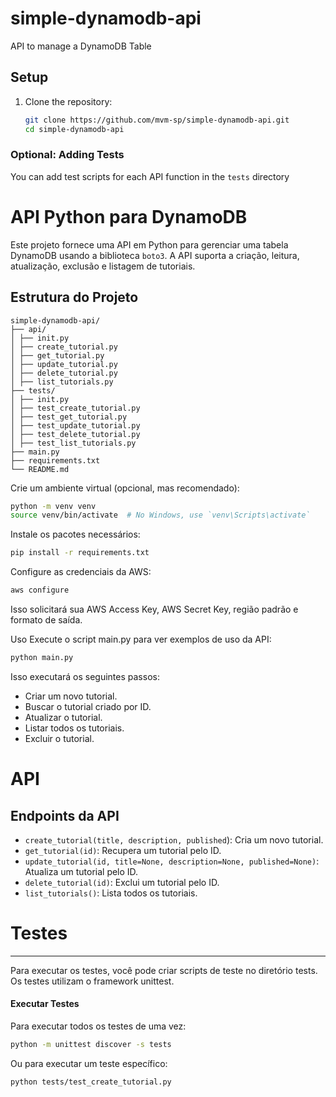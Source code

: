 # simple-dynamodb-api
API to manage a DynamoDB Table

## Setup

1. Clone the repository:
   ```bash
   git clone https://github.com/mvm-sp/simple-dynamodb-api.git
   cd simple-dynamodb-api
   
### Optional: Adding Tests
You can add test scripts for each API function in the `tests` directory
# API Python para DynamoDB

Este projeto fornece uma API em Python para gerenciar uma tabela DynamoDB usando a biblioteca `boto3`. A API suporta a criação, leitura, atualização, exclusão e listagem de tutoriais.

## Estrutura do Projeto
````
simple-dynamodb-api/
├── api/
│ ├── init.py
│ ├── create_tutorial.py
│ ├── get_tutorial.py
│ ├── update_tutorial.py
│ ├── delete_tutorial.py
│ ├── list_tutorials.py
├── tests/
│ ├── init.py
│ ├── test_create_tutorial.py
│ ├── test_get_tutorial.py
│ ├── test_update_tutorial.py
│ ├── test_delete_tutorial.py
│ ├── test_list_tutorials.py
├── main.py
├── requirements.txt
└── README.md
````
Crie um ambiente virtual (opcional, mas recomendado):

````bash
python -m venv venv
source venv/bin/activate  # No Windows, use `venv\Scripts\activate`
````

Instale os pacotes necessários:

````bash
pip install -r requirements.txt

````

Configure as credenciais da AWS:

````bash
aws configure
````
Isso solicitará sua AWS Access Key, AWS Secret Key, região padrão e formato de saída.

Uso
Execute o script main.py para ver exemplos de uso da API:

````bash
python main.py
````

Isso executará os seguintes passos:

* Criar um novo tutorial.
* Buscar o tutorial criado por ID.
* Atualizar o tutorial.
* Listar todos os tutoriais.
* Excluir o tutorial.

# API

Endpoints da API
------------------------

* `create_tutorial(title, description, published`): Cria um novo tutorial.
* `get_tutorial(id)`: Recupera um tutorial pelo ID.
* `update_tutorial(id, title=None, description=None, published=None)`: Atualiza um tutorial pelo ID.
* `delete_tutorial(id)`: Exclui um tutorial pelo ID.
* `list_tutorials()`: Lista todos os tutoriais.


# Testes
----------------------
Para executar os testes, você pode criar scripts de teste no diretório tests. Os testes utilizam o framework unittest.

#### Executar Testes

Para executar todos os testes de uma vez:

````bash
python -m unittest discover -s tests
````

Ou para executar um teste específico:

````bash
python tests/test_create_tutorial.py
````